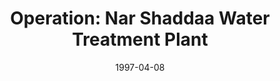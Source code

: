 ---
mission_id: wplant
slug: "operation-nar-shaddaa-water-treatment-plant"
editorsChoice:
title: "Operation: Nar Shaddaa Water Treatment Plant"
authors: 
    - "Michael Messer"
date: 1997-04-08
filename: 
description: "An Imperial data tape has been stolen by smugglers and taken to a Nar Shaddaa Water Treamtment Plant. This tape contains information relating to the creation of Dark Troopers. Enraged by this the Empire has sent an entire legion of Stormtroopers there. The Rebels must have these data tapes, and you are sent to retrieve them. You are warned that there may be Dark Troopers present."
cover: "wplant.png"
levelReplaced:	SECBASE
difficulty: yes
bm:	yes
fme: no
wax: no
three_do: yes
voc: yes
gmd: no
vue: yes
lfd: no
base: "New level from scratch" 
editors: "The author's own level editor"

---